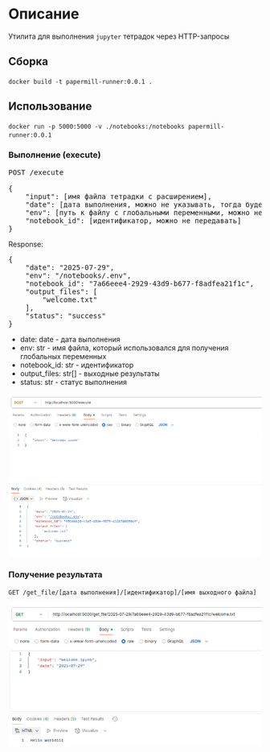 # Описание

Утилита для выполнения `jupyter` тетрадок через HTTP-запросы

## Сборка

`docker build -t papermill-runner:0.0.1 .`

## Использование
`docker run -p 5000:5000 -v ./notebooks:/notebooks papermill-runner:0.0.1`

### Выполнение (execute)

<pre>
POST /execute

{
    "input": [имя файла тетрадки с расширением],
    "date": [дата выполнения, можно не указывать, тогда будет текущая],
    "env": [путь к файлу с глобальными переменными, можно не передавать],
    "notebook_id": [идентификатор, можно не передавать]
}
</pre>

Response:
<pre>
{
    "date": "2025-07-29",
    "env": "/notebooks/.env",
    "notebook_id": "7a66eee4-2929-43d9-b677-f8adfea21f1c",
    "output_files": [
        "welcome.txt"
    ],
    "status": "success"
}
</pre>

* date: date - дата выполнения
* env: str - имя файла, который использовался для получения глобальных переменных
* notebook_id: str - идентификатор
* output_files: str[] -  выходные результаты
* status: str - статус выполнения

![Пример запроса в postman](pics/pic1.png)

### Получение результата

`GET /get_file/[дата выполнения]/[идентификатор]/[имя выходного файла]`

![Пример запроса в postman](pics/pic2.png)